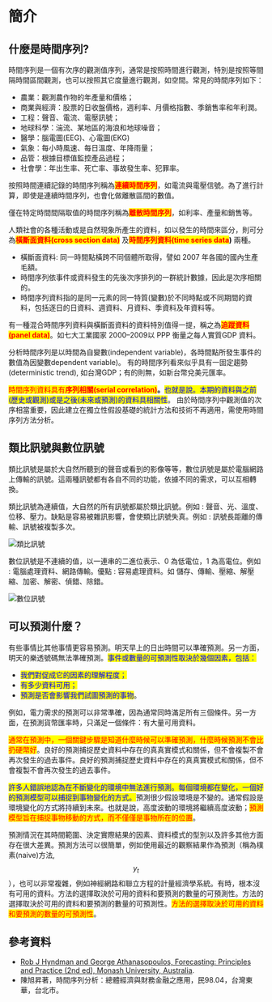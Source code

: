# 簡介

## 什麼是時間序列?

時間序列是一個有次序的觀測值序列，通常是按照時間進行觀測，特別是按照等間隔時間區間觀測，也可以按照其它度量進行觀測，如空間。常見的時間序列如下：

* 農業：觀測農作物的年產量和價格；
* 商業與經濟：股票的日收盤價格，週利率、月價格指數、季銷售率和年利潤。
* 工程：聲音、電流、電壓訊號；
* 地球科學：湍流、某地區的海浪和地球噪音；
* 醫學：腦電圖(EEG)、心電圖(EKG)
* 氣象：每小時風速、每日溫度、年降雨量；
* 品管：根據目標值監控產品過程；
* 社會學：年出生率、死亡率、事故發生率、犯罪率。

按照時間連續記錄的時間序列稱為<mark style="color:red;">**連續時間序列**</mark>，如電流與電壓信號。為了進行計算，即使是連續時間序列，也會化做離散區間的數值。

僅在特定時間間隔取值的時間序列稱為<mark style="color:red;">**離散時間序列**</mark>，如利率、產量和銷售等。

人類社會的各種活動或是自然現象所產生的資料，如以發生的時間來區分，則可分為<mark style="color:red;">**橫斷面資料(cross section data)**</mark> <mark style="color:red;"></mark><mark style="color:red;"></mark> 及<mark style="color:red;">**時間序列資料(time series data**</mark>**)** 兩種。

* 橫斷面資料: 同一時間點橫跨不同個體所取得，譬如 2007 年各國的國內生產毛額。
* 時間序列依事件或資料發生的先後次序排列的一群統計數據，因此是次序相關的。
* 時間序列資料指的是同一元素的同一特質(變數)於不同時點或不同期間的資料，包括逐日的日資料、週資料、月資料、季資料及年資料等。

&#x20;有一種混合時間序列資料與橫斷面資料的資料特別值得一提，稱之為<mark style="color:red;">**追蹤資料(panel data)**</mark>。如七大工業國家 2000–2009以 PPP 衡量之每人實質GDP 資料。

分析時間序列是以時間為自變數(independent variable)，各時間點所發生事件的數值為因變數dependent variable)。  有的時間序列看來似乎具有一固定趨勢 (deterministic trend), 如台灣GDP；有的則無，如新台幣兌美元匯率。

&#x20;<mark style="color:red;">時間序列資料具有</mark><mark style="color:red;">**序列相關(serial correlation)**</mark>**。**<mark style="color:blue;">也就是說。本期的資料與之前(歷史或觀測)或是之後(未來或預測)的資料具相關性</mark>。&#x20;由於時間序列中觀測值的次序相當重要，因此建立在獨立性假設基礎的統計方法和技術不再適用，需使用時間序列方法分析。

## 類比訊號與數位訊號



類比訊號是屬於大自然所聽到的聲音或看到的影像等等，數位訊號是屬於電腦網路上傳輸的訊號。這兩種訊號都有各自不同的功能，依據不同的需求，可以互相轉換。

類比訊號為連續值，大自然的所有訊號都屬於類比訊號。例如 : 聲音、光、溫度、位移、壓力。缺點是容易被雜訊影響，會使類比訊號失真。例如 : 訊號長距離的傳輸、訊號被複製多次。

![類比訊號](../.gitbook/assets/analog\_signal-min.png)

數位訊號是不連續的值，以一連串的二進位表示、0 為低電位，1 為高電位。例如 : 電腦處理資料、網路傳輸。優點 : 容易處理資料。如 儲存、傳輸、壓縮、解壓縮、加密、解密、偵錯、除錯。

![數位訊號](../.gitbook/assets/digital\_signal-min.png)



## 可以預測什麼？

有些事情比其他事情更容易預測。明天早上的日出時間可以準確預測。另一方面，明天的樂透號碼無法準確預測。<mark style="color:blue;">事件或數量的可預測性取決於幾個因素，包括：</mark>

* <mark style="color:blue;">我們對促成它的因素的理解程度；</mark>&#x20;
* <mark style="color:blue;">有多少資料可用；</mark>&#x20;
* <mark style="color:blue;">預測是否會影響我們試圖預測的事物</mark>。

例如，電力需求的預測可以非常準確，因為通常同時滿足所有三個條件。另一方面，在預測貨幣匯率時，只滿足一個條件：有大量可用資料。

<mark style="color:red;">通常在預測中，一個關鍵步驟是知道什麼時候可以準確預測，什麼時候預測不會比扔硬幣好</mark>。良好的預測捕捉歷史資料中存在的真真實模式和關係，但不會複製不會再次發生的過去事件。良好的預測捕捉歷史資料中存在的真真實模式和關係，但不會複製不會再次發生的過去事件。

<mark style="color:blue;">許多人錯誤地認為在不斷變化的環境中無法進行預測。每個環境都在變化，一個好的預測模型可以捕捉到事物變化的方式。</mark>預測很少假設環境是不變的。通常假設是環境變化的方式將持續到未來。也就是說，高度波動的環境將繼續高度波動；<mark style="color:red;">預測模型旨在捕捉事物移動的方式，而不僅僅是事物所在的位置</mark>。

預測情況在其時間範圍、決定實際結果的因素、資料模式的型別以及許多其他方面存在很大差異。預測方法可以很簡單，例如使用最近的觀察結果作為預測（稱為樸素(naive)方法, $$y_t$$），也可以非常複雜，例如神經網路和聯立方程的計量經濟學系統。有時，根本沒有可用的資料。方法的選擇取決於可用的資料和要預測的數量的可預測性。方法的選擇取決於可用的資料和要預測的數量的可預測性。<mark style="color:red;">方法的選擇取決於可用的資料和要預測的數量的可預測性</mark>。



## 參考資料

* [Rob J Hyndman and George Athanasopoulos, Forecasting: Principles and Practice (2nd ed), Monash University, Australia](https://otexts.com/fpp2/).
* 陳旭昇著，時間序列分析：總體經濟與財務金融之應用，民98.04，台灣東華，台北市。

